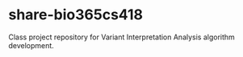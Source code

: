 # share-bio365cs418
Class project repository for Variant Interpretation Analysis algorithm development.
